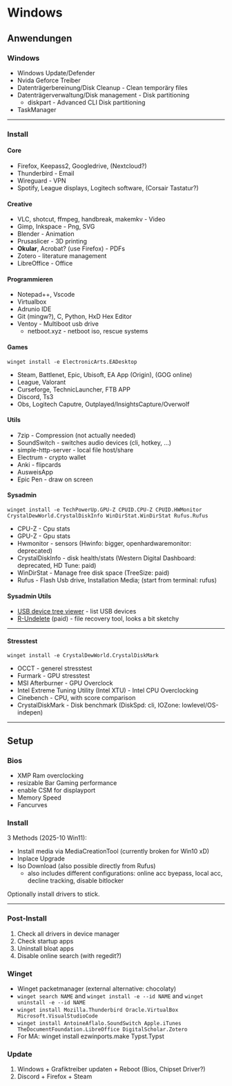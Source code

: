 # Windows
## Anwendungen
### Windows
- Windows Update/Defender
- Nvida Geforce Treiber
- Datenträgerbereinung/Disk Cleanup - Clean temporäry files
- Datenträgerverwaltung/Disk management - Disk partitioning
    - diskpart - Advanced CLI Disk partitioning
- TaskManager
---

### Install
#### Core
- Firefox, Keepass2, Googledrive, (Nextcloud?)
- Thunderbird - Email
- Wireguard - VPN
- Spotify, League displays, Logitech software, (Corsair Tastatur?)

#### Creative
- VLC, shotcut, ffmpeg, handbreak, makemkv - Video
- Gimp, Inkspace - Png, SVG
- Blender - Animation
- Prusaslicer - 3D printing
- **Okular**, Acrobat? (use Firefox) - PDFs
- Zotero - literature management
- LibreOffice - Office

#### Programmieren
- Notepad++, Vscode
- Virtualbox
- Adrunio IDE
- Git (mingw?), C, Python, HxD Hex Editor
- Ventoy - Multiboot usb drive
    - netboot.xyz - netboot iso, rescue systems

#### Games
`winget install -e ElectronicArts.EADesktop`
- Steam, Battlenet, Epic, Ubisoft, EA App (Origin), (GOG online)
- League, Valorant
- Curseforge, TechnicLauncher, FTB APP
- Discord, Ts3
- Obs, Logitech Caputre, Outplayed/InsightsCapture/Overwolf

#### Utils
- 7zip - Compression (not actually needed)
- SoundSwitch - switches audio devices (cli, hotkey, ...)
- simple-http-server - local file host/share
- Electrum - crypto wallet
- Anki - flipcards
- AusweisApp
- Epic Pen - draw on screen

#### Sysadmin
`winget install -e TechPowerUp.GPU-Z CPUID.CPU-Z CPUID.HWMonitor CrystalDewWorld.CrystalDiskInfo WinDirStat.WinDirStat Rufus.Rufus`
- CPU-Z - Cpu stats
- GPU-Z - Gpu stats
- Hwmonitor - sensors (Hwinfo: bigger, openhardwaremonitor: deprecated)
- CrystalDiskInfo - disk health/stats (Western Digital Dashboard: deprecated, HD Tune: paid)
- WinDirStat - Manage free disk space (TreeSize: paid)
- Rufus - Flash Usb drive, Installation Media; (start from terminal: rufus)

#### Sysadmin Utils
- [USB device tree viewer](https://www.uwe-sieber.de/usbtreeview_e.html) - list USB devices 
- [R-Undelete](https://www.r-undelete.com/de/) (paid) - file recovery tool, looks a bit sketchy

---

#### Stresstest
`winget install -e CrystalDewWorld.CrystalDiskMark`
- OCCT - generel stresstest
- Furmark - GPU stresstest
- MSI Afterburner - GPU Overclock
- Intel Extreme Tuning Utility (Intel XTU)  - Intel CPU Overclocking
- Cinebench - CPU, with score comparison
- CrystalDiskMark - Disk benchmark (DiskSpd: cli, IOZone: lowlevel/OS-indepen)

---
## Setup
### Bios
- XMP Ram overclocking
- resizable Bar	Gaming performance
- enable CSM for displayport
- Memory Speed
- Fancurves

### Install 
3 Methods (2025-10 Win11):
- Install media via MediaCreationTool (currently broken for Win10 xD)
- Inplace Upgrade
- Iso Download (also possible directly from Rufus)
    - also includes different configurations: online acc byepass, local acc, decline tracking, disable bitlocker

Optionally install drivers to stick.

---

### Post-Install
1. Check all drivers in device manager
1. Check startup apps
1. Uninstall bloat apps
1. Disable online search (with regedit?)

### Winget
- Winget packetmanager (external alternative: chocolaty)
- `winget search NAME` and `winget install -e --id NAME` and `winget uninstall -e --id NAME`
- `winget install Mozilla.Thunderbird Oracle.VirtualBox Microsoft.VisualStudioCode`
- `winget install AntoineAflalo.SoundSwitch Apple.iTunes TheDocumentFoundation.LibreOffice DigitalScholar.Zotero`
- For MA: winget install ezwinports.make Typst.Typst

### Update
1. Windows + Grafiktreiber updaten + Reboot (Bios, Chipset Driver?)
2. Discord + Firefox + Steam